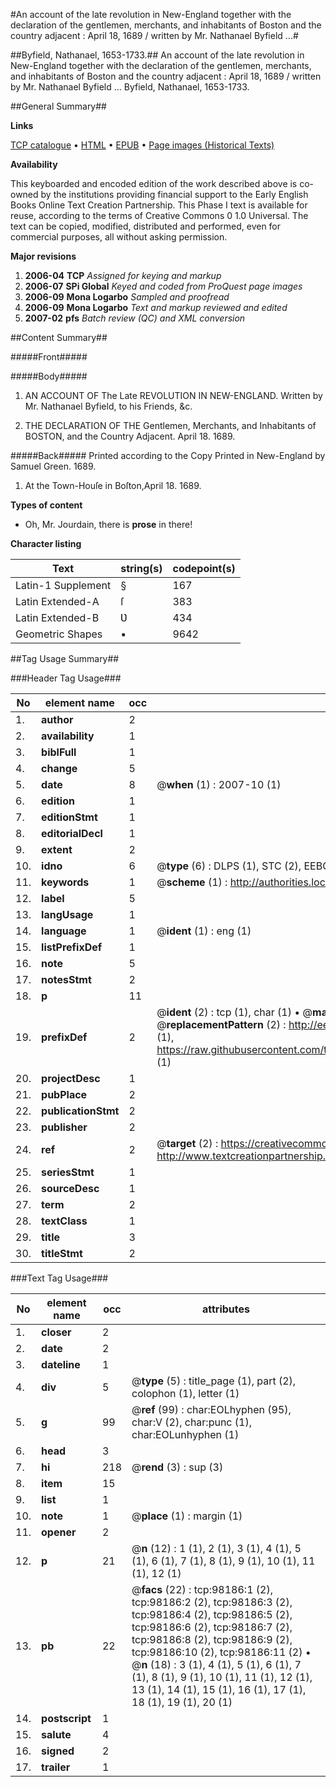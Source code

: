 #An account of the late revolution in New-England together with the declaration of the gentlemen, merchants, and inhabitants of Boston and the country adjacent : April 18, 1689 / written by Mr. Nathanael Byfield ...#

##Byfield, Nathanael, 1653-1733.##
An account of the late revolution in New-England together with the declaration of the gentlemen, merchants, and inhabitants of Boston and the country adjacent : April 18, 1689 / written by Mr. Nathanael Byfield ...
Byfield, Nathanael, 1653-1733.

##General Summary##

**Links**

[TCP catalogue](http://www.ota.ox.ac.uk/tcp/)  • 
[HTML](http://tei.it.ox.ac.uk/tcp/Texts-HTML/free/A30/A30796.html)  • 
[EPUB](http://tei.it.ox.ac.uk/tcp/Texts-EPUB/free/A30/A30796.epub) • 
[Page images (Historical Texts)](https://data.historicaltexts.jisc.ac.uk/view?pubId=eebo-13161061e&pageId=eebo-13161061e-98186-1)

**Availability**

This keyboarded and encoded edition of the
	       work described above is co-owned by the institutions
	       providing financial support to the Early English Books
	       Online Text Creation Partnership. This Phase I text is
	       available for reuse, according to the terms of Creative
	       Commons 0 1.0 Universal. The text can be copied,
	       modified, distributed and performed, even for
	       commercial purposes, all without asking permission.

**Major revisions**

1. __2006-04__ __TCP__ *Assigned for keying and markup*
1. __2006-07__ __SPi Global__ *Keyed and coded from ProQuest page images*
1. __2006-09__ __Mona Logarbo__ *Sampled and proofread*
1. __2006-09__ __Mona Logarbo__ *Text and markup reviewed and edited*
1. __2007-02__ __pfs__ *Batch review (QC) and XML conversion*

##Content Summary##

#####Front#####

#####Body#####

1. AN ACCOUNT OF The Late REVOLUTION IN NEW-ENGLAND. Written by Mr. Nathanael Byfield, to his Friends, &c.

1. THE DECLARATION OF THE Gentlemen, Merchants, and Inhabitants of BOSTON, and the Country Adjacent. April 18. 1689.

#####Back#####
Printed according to the Copy Printed in New-England by Samuel Green. 1689.
1. At the Town-Houſe in Boſton,April 18. 1689.

**Types of content**

  * Oh, Mr. Jourdain, there is **prose** in there!

**Character listing**


|Text|string(s)|codepoint(s)|
|---|---|---|
|Latin-1 Supplement|§|167|
|Latin Extended-A|ſ|383|
|Latin Extended-B|Ʋ|434|
|Geometric Shapes|▪|9642|

##Tag Usage Summary##

###Header Tag Usage###

|No|element name|occ|attributes|
|---|---|---|---|
|1.|__author__|2||
|2.|__availability__|1||
|3.|__biblFull__|1||
|4.|__change__|5||
|5.|__date__|8| @__when__ (1) : 2007-10 (1)|
|6.|__edition__|1||
|7.|__editionStmt__|1||
|8.|__editorialDecl__|1||
|9.|__extent__|2||
|10.|__idno__|6| @__type__ (6) : DLPS (1), STC (2), EEBO-CITATION (1), OCLC (1), VID (1)|
|11.|__keywords__|1| @__scheme__ (1) : http://authorities.loc.gov/ (1)|
|12.|__label__|5||
|13.|__langUsage__|1||
|14.|__language__|1| @__ident__ (1) : eng (1)|
|15.|__listPrefixDef__|1||
|16.|__note__|5||
|17.|__notesStmt__|2||
|18.|__p__|11||
|19.|__prefixDef__|2| @__ident__ (2) : tcp (1), char (1)  •  @__matchPattern__ (2) : ([0-9\-]+):([0-9IVX]+) (1), (.+) (1)  •  @__replacementPattern__ (2) : http://eebo.chadwyck.com/downloadtiff?vid=$1&page=$2 (1), https://raw.githubusercontent.com/textcreationpartnership/Texts/master/tcpchars.xml#$1 (1)|
|20.|__projectDesc__|1||
|21.|__pubPlace__|2||
|22.|__publicationStmt__|2||
|23.|__publisher__|2||
|24.|__ref__|2| @__target__ (2) : https://creativecommons.org/publicdomain/zero/1.0/ (1), http://www.textcreationpartnership.org/docs/. (1)|
|25.|__seriesStmt__|1||
|26.|__sourceDesc__|1||
|27.|__term__|2||
|28.|__textClass__|1||
|29.|__title__|3||
|30.|__titleStmt__|2||


###Text Tag Usage###

|No|element name|occ|attributes|
|---|---|---|---|
|1.|__closer__|2||
|2.|__date__|2||
|3.|__dateline__|1||
|4.|__div__|5| @__type__ (5) : title_page (1), part (2), colophon (1), letter (1)|
|5.|__g__|99| @__ref__ (99) : char:EOLhyphen (95), char:V (2), char:punc (1), char:EOLunhyphen (1)|
|6.|__head__|3||
|7.|__hi__|218| @__rend__ (3) : sup (3)|
|8.|__item__|15||
|9.|__list__|1||
|10.|__note__|1| @__place__ (1) : margin (1)|
|11.|__opener__|2||
|12.|__p__|21| @__n__ (12) : 1 (1), 2 (1), 3 (1), 4 (1), 5 (1), 6 (1), 7 (1), 8 (1), 9 (1), 10 (1), 11 (1), 12 (1)|
|13.|__pb__|22| @__facs__ (22) : tcp:98186:1 (2), tcp:98186:2 (2), tcp:98186:3 (2), tcp:98186:4 (2), tcp:98186:5 (2), tcp:98186:6 (2), tcp:98186:7 (2), tcp:98186:8 (2), tcp:98186:9 (2), tcp:98186:10 (2), tcp:98186:11 (2)  •  @__n__ (18) : 3 (1), 4 (1), 5 (1), 6 (1), 7 (1), 8 (1), 9 (1), 10 (1), 11 (1), 12 (1), 13 (1), 14 (1), 15 (1), 16 (1), 17 (1), 18 (1), 19 (1), 20 (1)|
|14.|__postscript__|1||
|15.|__salute__|4||
|16.|__signed__|2||
|17.|__trailer__|1||
